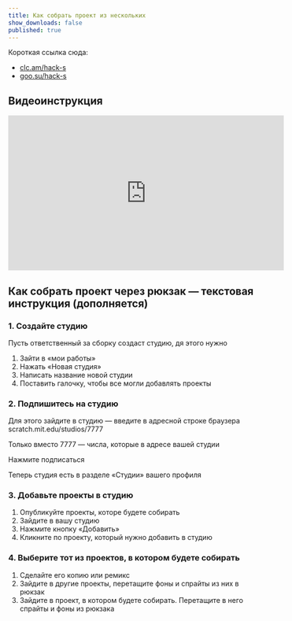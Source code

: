 ```yaml
---
title: Как собрать проект из нескольких
show_downloads: false
published: true
---
```


Короткая ссылка сюда:

- [clc.am/hack-s](https://clc.am/hack-s)
- [goo.su/hack-s](https://goo.su/hack-s)

##  Видеоинструкция

<iframe width="560" height="315" src="https://www.youtube.com/embed/97Sl9NmaSm0" title="YouTube video player" frameborder="0" allow="accelerometer; autoplay; clipboard-write; encrypted-media; gyroscope; picture-in-picture" allowfullscreen></iframe>

## Как собрать проект через рюкзак — текстовая инструкция (дополняется)

### 1. Создайте студию

Пусть ответственный за сборку создаст студию, дя этого нужно

1. Зайти в «мои работы»
2. Нажать «Новая студия»
3. Написать название новой студии
4. Поставить галочку, чтобы все могли добавлять проекты

### 2. Подпишитесь на студию

Для этого зайдите в студию — введите в адресной строке браузера 
scratch.mit.edu/studios/7777

Только вместо 7777 — числа, которые в адресе вашей студии

Нажмите подписаться

Теперь студия есть в разделе «Студии» вашего профиля

### 3. Добавьте проекты в студию

1. Опубликуйте проекты, которе будете собирать
2. Зайдите в вашу студию
3. Нажмите кнопку «Добавить»
4. Кликните по проекту, который нужно добавить в студию

### 4. Выберите тот из проектов, в котором будете собирать

1. Сделайте его копию или ремикс
1. Зайдите в другие проекты, перетащите фоны и спрайты из них в рюкзак
1. Зайдите в проект, в котором будете собирать. Перетащите в него спрайты и фоны из рюкзака

